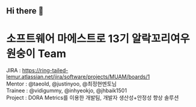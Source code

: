 ## Hi there 👋

# 소프트웨어 마에스트로 13기 알락꼬리여우원숭이 Team<br>
JIRA : https://ring-tailed-lemur.atlassian.net/jira/software/projects/MUAM/boards/1<br>
Mentor : @taeold, @justinyoo, @최정현멘토님<br>
Trainee : @vidigummy, @inhyeokjo, @jhbaik1501<br>
Project : DORA Metrics를 이용한 개발팀, 개발자 생산성+안정성 향상 솔루션<br>

